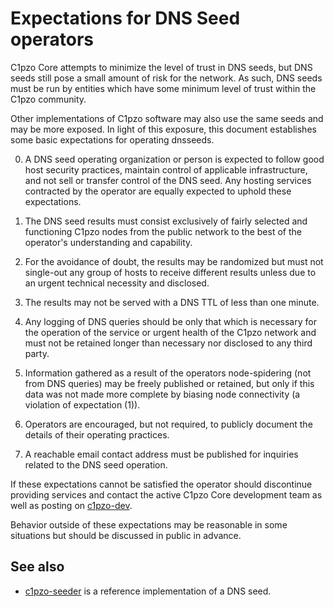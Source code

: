 Expectations for DNS Seed operators
====================================

C1pzo Core attempts to minimize the level of trust in DNS seeds,
but DNS seeds still pose a small amount of risk for the network.
As such, DNS seeds must be run by entities which have some minimum
level of trust within the C1pzo community.

Other implementations of C1pzo software may also use the same
seeds and may be more exposed. In light of this exposure, this
document establishes some basic expectations for operating dnsseeds.

0. A DNS seed operating organization or person is expected to follow good
host security practices, maintain control of applicable infrastructure,
and not sell or transfer control of the DNS seed. Any hosting services
contracted by the operator are equally expected to uphold these expectations.

1. The DNS seed results must consist exclusively of fairly selected and
functioning C1pzo nodes from the public network to the best of the
operator's understanding and capability.

2. For the avoidance of doubt, the results may be randomized but must not
single-out any group of hosts to receive different results unless due to an
urgent technical necessity and disclosed.

3. The results may not be served with a DNS TTL of less than one minute.

4. Any logging of DNS queries should be only that which is necessary
for the operation of the service or urgent health of the C1pzo
network and must not be retained longer than necessary nor disclosed
to any third party.

5. Information gathered as a result of the operators node-spidering
(not from DNS queries) may be freely published or retained, but only
if this data was not made more complete by biasing node connectivity
(a violation of expectation (1)).

6. Operators are encouraged, but not required, to publicly document the
details of their operating practices.

7. A reachable email contact address must be published for inquiries
related to the DNS seed operation.

If these expectations cannot be satisfied the operator should
discontinue providing services and contact the active C1pzo
Core development team as well as posting on
[c1pzo-dev](https://lists.linuxfoundation.org/mailman/listinfo/c1pzo-dev).

Behavior outside of these expectations may be reasonable in some
situations but should be discussed in public in advance.

See also
----------
- [c1pzo-seeder](https://github.com/sipa/c1pzo-seeder) is a reference implementation of a DNS seed.
